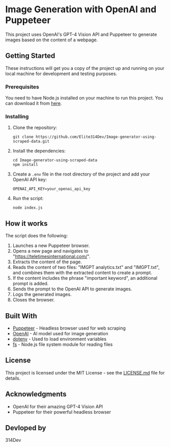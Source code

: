 # Image Generation with OpenAI and Puppeteer

This project uses OpenAI's GPT-4 Vision API and Puppeteer to generate images based on the content of a webpage.

## Getting Started

These instructions will get you a copy of the project up and running on your local machine for development and testing purposes.

### Prerequisites

You need to have Node.js installed on your machine to run this project. You can download it from [here](https://nodejs.org).

### Installing

1. Clone the repository:

   ```
   git clone https://github.com/Elite314Dev/Image-generator-using-scraped-data.git
   ```

2. Install the dependencies:

   ```
   cd Image-generator-using-scraped-data
   npm install
   ```

3. Create a `.env` file in the root directory of the project and add your OpenAI API key:

   ```
   OPENAI_API_KEY=your_openai_api_key
   ```

4. Run the script:
   ```
   node index.js
   ```

## How it works

The script does the following:

1. Launches a new Puppeteer browser.
2. Opens a new page and navigates to "https://teletimesinternational.com/".
3. Extracts the content of the page.
4. Reads the content of two files: "IMGPT analytics.txt" and "IMGPT.txt", and combines them with the extracted content to create a prompt.
5. If the content includes the phrase "important keyword", an additional prompt is added.
6. Sends the prompt to the OpenAI API to generate images.
7. Logs the generated images.
8. Closes the browser.

## Built With

- [Puppeteer](https://pptr.dev/) - Headless browser used for web scraping
- [OpenAI](https://openai.com/) - AI model used for image generation
- [dotenv](https://www.npmjs.com/package/dotenv) - Used to load environment variables
- [fs](https://nodejs.org/api/fs.html) - Node.js file system module for reading files

## License

This project is licensed under the MIT License - see the [LICENSE.md](LICENSE.md) file for details.

## Acknowledgments

- OpenAI for their amazing GPT-4 Vision API
- Puppeteer for their powerful headless browser

## Devloped by

314Dev